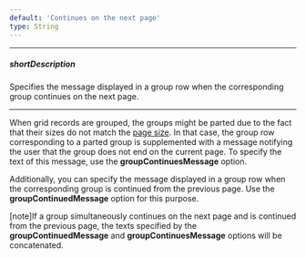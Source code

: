 ```yaml
---
default: 'Continues on the next page'
type: String
---
```

---
##### shortDescription
Specifies the message displayed in a group row when the corresponding group continues on the next page.

---
When grid records are grouped, the groups might be parted due to the fact that their sizes do not match the [page size](/api-reference/10%20UI%20Widgets/dxDataGrid/1%20Configuration/paging/pageSize.md '/Documentation/ApiReference/UI_Widgets/dxDataGrid/Configuration/paging/#pageSize'). In that case, the group row corresponding to a parted group is supplemented with a message notifying the user that the group does not end on the current page. To specify the text of this message, use the **groupContinuesMessage** option.

Additionally, you can specify the message displayed in a group row when the corresponding group is continued from the previous page. Use the **groupContinuedMessage** option for this purpose.

[note]If a group simultaneously continues on the next page and is continued from the previous page, the texts specified by the **groupContinuedMessage** and **groupContinuesMessage** options will be concatenated.